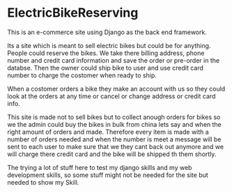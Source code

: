 # ElectricBikeReserving

This is an e-commerce site using Django as the back end framework.

Its a site which is meant to sell electric bikes but could be for anything.
People could reserve the bikes. We take there billing address, phone number
and credit card information and save the order or pre-order in the databse.
Then the owner could ship bike to user and use credit card number to charge
the costomer when ready to ship.

When a costomer orders a bike they make an account with us so they could look at the orders
at any time or cancel or change address or credit card info.

This site is made not to sell bikes but to collect anough orders for bikes so we the admin could
buy the bikes in bulk from china lets say and when the right amount of orders and made.
Therefore every item is made with a number of orders needed and when the number is meet a
message will be sent to each user to make sure that we they cant back out anymore and we will charge there
credit card and the bike will be shipped th them shortly.

The trying a lot of stuff here to test my django skills and my web development skills,
so some stuff might not be needed for the site but needed to show my Skill.
